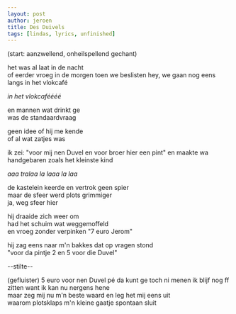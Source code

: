 ```yaml
---
layout: post
author: jeroen
title: Des Duivels
tags: [lindas, lyrics, unfinished]
---
```


(start: aanzwellend, onheilspellend gechant)

het was al laat in de nacht  
of eerder vroeg in de morgen
toen we beslisten hey,
we gaan nog eens langs in het vlokcafé

_in het vlokcaféééé_

en mannen wat drinkt ge  
was de standaardvraag  

geen idee of hij me kende  
of al wat zatjes was

ik zei: "voor mij nen Duvel en voor broer hier een pint"
en maakte wa handgebaren zoals het kleinste kind  

_aaa tralaa la laaa la laa_

de kastelein keerde en vertrok geen spier  
maar de sfeer werd plots grimmiger  
ja, weg sfeer hier  

hij draaide zich weer om  
had het schuim wat weggemoffeld  
en vroeg zonder verpinken "7 euro Jerom"

hij zag eens naar m'n bakkes dat op vragen stond  
"voor da pintje 2 en 5 voor die Duvel"

--stilte--

(gefluister) 5 euro voor nen Duvel pé da kunt ge toch ni menen
ik blijf nog ff zitten want ik kan nu nergens hene  
maar zeg mij nu m'n beste waard en leg het mij eens uit  
waarom plotsklaps m'n kleine gaatje spontaan sluit
